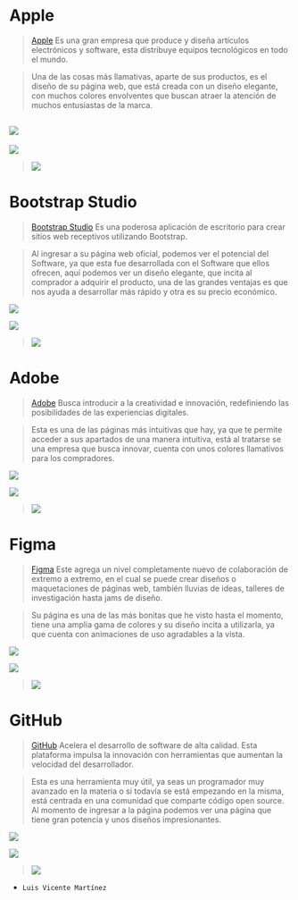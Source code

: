# __Apple__

> [Apple](https://www.apple.com/mx/) Es una gran empresa que produce y diseña artículos electrónicos y software, esta distribuye equipos tecnológicos en todo el mundo.

> Una de las cosas más llamativas, aparte de sus productos, es el diseño de su página web, que está creada con un diseño elegante, con muchos colores envolventes que buscan atraer la atención de muchos entusiastas de la marca.


![](https://i.ibb.co/DCMzyf2/Captura-4x.png)
----------
![](https://i.ibb.co/k2w8vpg/Captura1.png)

> [![](https://img.youtube.com/vi/WuEH265pUy4/0.jpg)](https://www.youtube.com/watch?v=WuEH265pUy4)

# __Bootstrap Studio__
> [Bootstrap Studio](https://bootstrapstudio.io) Es una poderosa aplicación de escritorio para crear sitios web receptivos utilizando Bootstrap.

> Al ingresar a su página web oficial, podemos ver el potencial del Software, ya que esta fue desarrollada con el Software que ellos ofrecen, aquí podemos ver un diseño elegante, que incita al comprador a adquirir el producto, una de las grandes ventajas es que nos ayuda a desarrollar más rápido y otra es su precio económico.

![](https://i.ibb.co/HPDZ5rh/Captura1-4x.png)

![](https://i.ibb.co/vs48wDL/Captura2-4x.png)

> [![](https://img.youtube.com/vi/1QQgu4nE3kE/0.jpg)](https://www.youtube.com/watch?v=1QQgu4nE3kE)

# __Adobe__
> [Adobe](https://www.adobe.com) Busca introducir a la creatividad e innovación, redefiniendo las posibilidades de las experiencias digitales.

> Esta es una de las páginas más intuitivas que hay, ya que te permite acceder a sus apartados de una manera intuitiva, está al tratarse se una empresa que busca innovar, cuenta con unos colores llamativos para los compradores.

![](https://i.ibb.co/9tR8BJ5/Captura2.png)

![](https://i.ibb.co/9tR8BJ5/Captura2.png)

> [![](https://img.youtube.com/vi/B7OYetRUyiI/0.jpg)](https://www.youtube.com/watch?v=B7OYetRUyiI)

# __Figma__
> [Figma](https://www.figma.com) Este agrega un nivel completamente nuevo de colaboración de extremo a extremo, en el cual se puede crear diseños o maquetaciones de páginas web, también lluvias de ideas, talleres de investigación hasta jams de diseño.

> Su página es una de las más bonitas que he visto hasta el momento, tiene una amplia gama de colores y su diseño incita a utilizarla, ya que cuenta con animaciones de uso agradables a la vista.

![](https://i.ibb.co/6vjS2wV/Captura-4x.png)

![](https://i.ibb.co/xYnTkyS/Captura7.png)

> [![](https://img.youtube.com/vi/Cx2dkpBxst8/0.jpg)](https://www.youtube.com/watch?v=Cx2dkpBxst8)

# __GitHub__
> [GitHub](https://github.com) Acelera el desarrollo de software de alta calidad. Esta plataforma impulsa la innovación con herramientas que aumentan la velocidad del desarrollador.

> Esta es una herramienta muy útil, ya seas un programador muy avanzado en la materia o si todavía se está empezando en la misma, está centrada en una comunidad que comparte código open source. Al momento de ingresar a la página podemos ver una página que tiene gran potencia y unos diseños impresionantes.

![](https://i.ibb.co/Stkk5RB/Captura3.png)

![](https://i.ibb.co/MRVSyds/Captura5.png)

> [![](https://img.youtube.com/vi/pBy1zgt0XPc/0.jpg)](https://www.youtube.com/watch?v=pBy1zgt0XPc)

- `Luis Vicente Martínez`
